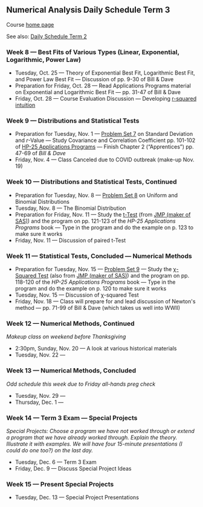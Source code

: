 ## Numerical Analysis Daily Schedule Term 3

Course [home page](./)

See also: [Daily Schedule Term 2](./daily_schedule_term_2.html)

### Week 8 &mdash; Best Fits of Various Types (Linear, Exponential, Logarithmic, Power Law)

* Tuesday, Oct. 25 &mdash; Theory of Exponential Best Fit, Logarithmic Best Fit, and Power Law Best Fit &mdash; Discussion of pp. 9-30 of Bill &amp; Dave 
* Preparation for Friday, Oct. 28 &mdash; Read Applications Programs material on Exponential and Logarithmic Best Fit &mdash; pp. 31-47 of Bill &amp; Dave
* Friday, Oct. 28 &mdash; Course Evaluation Discussion &mdash; Developing [r-squared intuition](./resources/RSquaredIntuition.pdf)

### Week 9 &mdash; Distributions and Statistical Tests

* Preparation for Tuesday, Nov. 1 &mdash; [Problem Set 7](./assignments/PS07.nb.pdf) on Standard Deviation and *r*-Value &mdash; Study Covariance and Correlation Coefficient pp. 101-102 of [HP-25 Applications Programs](./resources/HP25-ApplicationsPrograms-Chapter6.pdf) &mdash; Finish Chapter 2 (&ldquo;Apprentices&rdquo;) pp. 47-69 of *Bill &amp; Dave*
* Friday, Nov. 4 &mdash; Class Canceled due to COVID outbreak (make-up Nov. 19)

### Week 10 &mdash; Distributions and Statistical Tests, Continued

* Preparation for Tuesday, Nov. 8 &mdash; [Problem Set 8](./assignments/PS08.nb.pdf) on Uniform and Binomial Distributions
* Tuesday, Nov. 8 &mdash; The Binomial Distribution
* Preparation for Friday, Nov. 11 &mdash; Study the [t-Test](./resources/StatisticalTests-t-Test.pdf) (from [JMP (maker of SAS)](https://www.jmp.com/en_us/statistics-knowledge-portal/t-test.html)) and the program on pp. 121-123 of the *HP-25 Applications Programs* book &mdash; Type in the program and do the example on p. 123 to make sure it works
* Friday, Nov. 11 &mdash; Discussion of paired t-Test

### Week 11 &mdash; Statistical Tests, Concluded &mdash; Numerical Methods

* Preparation for Tuesday, Nov. 15 &mdash; [Problem Set 9](./assignments/PS09.nb.pdf) &mdash; Study the [&chi;-Squared Test](./resources/StatisticalTests-ChiSquared.pdf) (also from [JMP (maker of SAS)](https://www.jmp.com/en_us/statistics-knowledge-portal/chi-square-test.html)) and the program on pp. 118-120 of the *HP-25 Applications Programs* book &mdash; Type in the program and do the example on p. 120 to make sure it works
* Tuesday, Nov. 15 &mdash; Discussion of &chi;-squared Test
* Friday, Nov. 18 &mdash; Class will prepare for and lead discussion of Newton's method &mdash; pp. 71-99 of Bill &amp; Dave (which takes us well into WWII)

### Week 12 &mdash; Numerical Methods, Continued

*Makeup class on weekend before Thanksgiving*

* 2:30pm, Sunday, Nov. 20 &mdash; A look at various historical materials
* Tuesday, Nov. 22 &mdash;

### Week 13 &mdash; Numerical Methods, Concluded

*Odd schedule this week due to Friday all-hands preg check*

* Tuesday, Nov. 29 &mdash;
* Thursday, Dec. 1 &mdash; 

### Week 14 &mdash; Term 3 Exam &mdash; Special Projects

*Special Projects: Choose a program we have not worked through or extend a program that we have already worked through. Explain the theory. Illustrate it with examples. We will have four 15-minute presentations (I could do one too?) on the last day.*

* Tuesday, Dec. 6 &mdash; Term 3 Exam
* Friday, Dec. 9 &mdash; Discuss Special Project Ideas

### Week 15 &mdash; Present Special Projects

* Tuesday, Dec. 13 &mdash; Special Project Presentations
